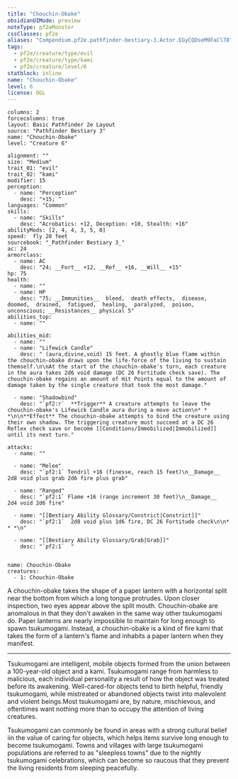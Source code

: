 ```yaml
---
title: "Chouchin-Obake"
obsidianUIMode: preview
noteType: pf2eMonster
cssClasses: pf2e
aliases: "Compendium.pf2e.pathfinder-bestiary-3.Actor.EGyCQDseM9FaCl78" 
tags:
  - pf2e/creature/type/evil
  - pf2e/creature/type/kami
  - pf2e/creature/level/6
statblock: inline
name: "Chouchin-Obake"
level: 6
license: OGL
---
```


```statblock
columns: 2
forcecolumns: true
layout: Basic Pathfinder 2e Layout
source: "Pathfinder Bestiary 3"
name: "Chouchin-Obake"
level: "Creature 6"

alignment: ""
size: "Medium"
trait_01: "evil"
trait_02: "kami"
modifier: 15
perception:
  - name: "Perception"
    desc: "+15; "
languages: "Common"
skills:
  - name: "Skills"
    desc: "Acrobatics: +12, Deception: +10, Stealth: +16"
abilityMods: [2, 4, 4, 3, 5, 0]
speed:  fly 20 feet
sourcebook: "_Pathfinder Bestiary 3_"
ac: 24
armorclass:
  - name: AC
    desc: "24; __Fort__ +12, __Ref__ +16, __Will__ +15"
hp: 75
health:
  - name: ""
  - name: HP
    desc: "75; __Immunities__  bleed,  death effects,  disease,  doomed,  drained,  fatigued,  healing,  paralyzed,  poison,  unconscious; __Resistances__ physical 5"
abilities_top:
  - name: ""

abilities_mid:
  - name: ""
  - name: "Lifewick Candle"
    desc: " (aura,divine,void) 15 feet. A ghostly blue flame within the chouchin-obake draws upon the life-force of the living to sustain themself.\n\nAt the start of the chouchin-obake's turn, each creature in the aura takes 2d6 void damage (DC 26 Fortitude check save). The chouchin-obake regains an amount of Hit Points equal to the amount of damage taken by the single creature that took the most damage."

  - name: "Shadowbind"
    desc: "`pf2:r`  **Trigger** A creature attempts to leave the chouchin-obake's Lifewick Candle aura during a move action\n* * *\n\n**Effect** The chouchin-obake attempts to bind the creature using their own shadow. The triggering creature must succeed at a DC 26 Reflex check save or become [[Conditions/Immobilized|Immobilized]] until its next turn."

attacks:
  - name: ""

  - name: "Melee"
    desc: "`pf2:1` Tendril +16 (finesse, reach 15 feet)\n__Damage__  2d8 void plus grab 2d6 fire plus grab"

  - name: "Ranged"
    desc: "`pf2:1` Flame +16 (range increment 30 feet)\n__Damage__  2d4 void 2d6 fire"

  - name: "[[Bestiary Ability Glossary/Constrict|Constrict]]"
    desc: "`pf2:1`  2d8 void plus 1d6 fire, DC 26 Fortitude check\n\n* * *\n"

  - name: "[[Bestiary Ability Glossary/Grab|Grab]]"
    desc: "`pf2:1`  "
 
```

```encounter-table
name: Chouchin-Obake
creatures:
  - 1: Chouchin-Obake
```



A chouchin-obake takes the shape of a paper lantern with a horizontal split near the bottom from which a long tongue protrudes. Upon closer inspection, two eyes appear above the split mouth. Chouchin-obake are anomalous in that they don't awaken in the same way other tsukumogami do. Paper lanterns are nearly impossible to maintain for long enough to spawn tsukumogami. Instead, a chouchin-obake is a kind of fire kami that takes the form of a lantern's flame and inhabits a paper lantern when they manifest.

* * *

Tsukumogami are intelligent, mobile objects formed from the union between a 100-year-old object and a kami. Tsukumogami range from harmless to malicious, each individual personality a result of how the object was treated before its awakening. Well-cared-for objects tend to birth helpful, friendly tsukumogami, while mistreated or abandoned objects twist into malevolent and violent beings.Most tsukumogami are, by nature, mischievous, and oftentimes want nothing more than to occupy the attention of living creatures.

Tsukumogami can commonly be found in areas with a strong cultural belief iin the value of caring for objects, which helps items survive long enough to become tsukumogami. Towns and villages with large tsukumogami populations are referred to as "sleepless towns" due to the nightly tsukumogami celebrations, which can become so raucous that they prevent the living residents from sleeping peacefully.
